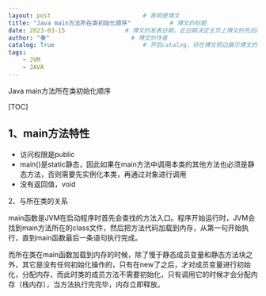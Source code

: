 ```yaml
---
layout: post                          # 表明是博文  
title: "Java main方法所在类初始化顺序"           # 博文的标题  
date: 2023-03-15                 # 博文的发表日期，此日期决定主页上博文的先后顺序  
author: "秦"                       # 博文的作者  
catalog: True                         # 开启catalog，将在博文侧边展示博文的结构  
tags:
    - JVM
    - JAVA
---
```

Java main方法所在类初始化顺序

[TOC]

## 1、main方法特性

- 访问权限是public
-  main()是static静态，因此如果在main方法中调用本类的其他方法也必须是静态方法，否则需要先实例化本类，再通过对象进行调用
- 没有返回值，void

2、与所在类的关系

​	main函数是JVM在启动程序时首先会查找的方法入口。程序开始运行时，JVM会找到main方法所在的class文件，然后把方法代码加载到内存，从第一句开始执行，直到main函数最后一条语句执行完成。

​	而所在类在main函数加载到内存的时候，除了慢于静态成员变量和静态方法块之外，其它是没有任何初始化操作的，只有在new了之后，才对成员变量进行初始化，分配内存，而此时类的成员方法不需要初始化，只有调用它的时候才会分配内存（栈内存），当方法执行完完毕，内存立即释放。